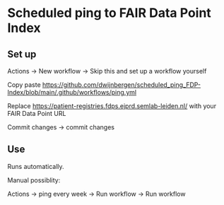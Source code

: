# Scheduled ping to FAIR Data Point Index

## Set up
Actions -> New workflow -> Skip this and set up a workflow yourself

Copy paste https://github.com/dwijnbergen/scheduled_ping_FDP-Index/blob/main/.github/workflows/ping.yml

Replace https://patient-registries.fdps.ejprd.semlab-leiden.nl/ with your FAIR Data Point URL

Commit changes -> commit changes

## Use
Runs automatically.

Manual possiblity:

Actions -> ping every week -> Run workflow -> Run workflow
